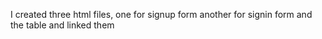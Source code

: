I created three html files, one for signup form another for signin form and the table and linked them
